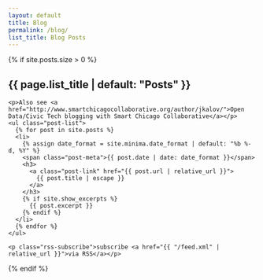 ```yaml
---
layout: default
title: Blog
permalink: /blog/
list_title: Blog Posts
---
```


<div class="home">
  {% if site.posts.size > 0 %}
    <h2 class="post-list-heading">{{ page.list_title | default: "Posts" }}</h2>

    <p>Also see <a href="http://www.smartchicagocollaborative.org/author/jkalov/">Open Data/Civic Tech blogging with Smart Chicago Collaborative</a></p>
    <ul class="post-list">
      {% for post in site.posts %}
      <li>
        {% assign date_format = site.minima.date_format | default: "%b %-d, %Y" %}
        <span class="post-meta">{{ post.date | date: date_format }}</span>
        <h3>
          <a class="post-link" href="{{ post.url | relative_url }}">
            {{ post.title | escape }}
          </a>
        </h3>
        {% if site.show_excerpts %}
          {{ post.excerpt }}
        {% endif %}
      </li>
      {% endfor %}
    </ul>

    <p class="rss-subscribe">subscribe <a href="{{ "/feed.xml" | relative_url }}">via RSS</a></p>
  {% endif %}

</div>
